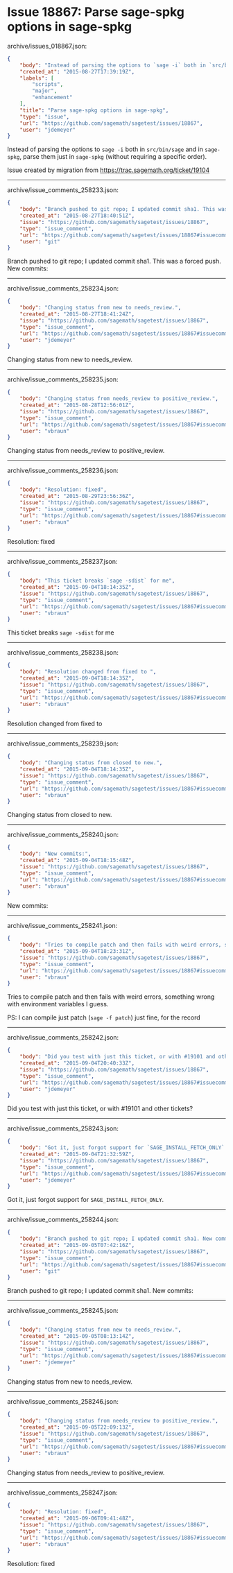 # Issue 18867: Parse sage-spkg options in sage-spkg

archive/issues_018867.json:
```json
{
    "body": "Instead of parsing the options to `sage -i` both in `src/bin/sage` and in `sage-spkg`, parse them just in `sage-spkg` (without requiring a specific order).\n\nIssue created by migration from https://trac.sagemath.org/ticket/19104\n\n",
    "created_at": "2015-08-27T17:39:19Z",
    "labels": [
        "scripts",
        "major",
        "enhancement"
    ],
    "title": "Parse sage-spkg options in sage-spkg",
    "type": "issue",
    "url": "https://github.com/sagemath/sagetest/issues/18867",
    "user": "jdemeyer"
}
```
Instead of parsing the options to `sage -i` both in `src/bin/sage` and in `sage-spkg`, parse them just in `sage-spkg` (without requiring a specific order).

Issue created by migration from https://trac.sagemath.org/ticket/19104





---

archive/issue_comments_258233.json:
```json
{
    "body": "Branch pushed to git repo; I updated commit sha1. This was a forced push. New commits:",
    "created_at": "2015-08-27T18:40:51Z",
    "issue": "https://github.com/sagemath/sagetest/issues/18867",
    "type": "issue_comment",
    "url": "https://github.com/sagemath/sagetest/issues/18867#issuecomment-258233",
    "user": "git"
}
```

Branch pushed to git repo; I updated commit sha1. This was a forced push. New commits:



---

archive/issue_comments_258234.json:
```json
{
    "body": "Changing status from new to needs_review.",
    "created_at": "2015-08-27T18:41:24Z",
    "issue": "https://github.com/sagemath/sagetest/issues/18867",
    "type": "issue_comment",
    "url": "https://github.com/sagemath/sagetest/issues/18867#issuecomment-258234",
    "user": "jdemeyer"
}
```

Changing status from new to needs_review.



---

archive/issue_comments_258235.json:
```json
{
    "body": "Changing status from needs_review to positive_review.",
    "created_at": "2015-08-28T12:56:01Z",
    "issue": "https://github.com/sagemath/sagetest/issues/18867",
    "type": "issue_comment",
    "url": "https://github.com/sagemath/sagetest/issues/18867#issuecomment-258235",
    "user": "vbraun"
}
```

Changing status from needs_review to positive_review.



---

archive/issue_comments_258236.json:
```json
{
    "body": "Resolution: fixed",
    "created_at": "2015-08-29T23:56:36Z",
    "issue": "https://github.com/sagemath/sagetest/issues/18867",
    "type": "issue_comment",
    "url": "https://github.com/sagemath/sagetest/issues/18867#issuecomment-258236",
    "user": "vbraun"
}
```

Resolution: fixed



---

archive/issue_comments_258237.json:
```json
{
    "body": "This ticket breaks `sage -sdist` for me",
    "created_at": "2015-09-04T18:14:35Z",
    "issue": "https://github.com/sagemath/sagetest/issues/18867",
    "type": "issue_comment",
    "url": "https://github.com/sagemath/sagetest/issues/18867#issuecomment-258237",
    "user": "vbraun"
}
```

This ticket breaks `sage -sdist` for me



---

archive/issue_comments_258238.json:
```json
{
    "body": "Resolution changed from fixed to ",
    "created_at": "2015-09-04T18:14:35Z",
    "issue": "https://github.com/sagemath/sagetest/issues/18867",
    "type": "issue_comment",
    "url": "https://github.com/sagemath/sagetest/issues/18867#issuecomment-258238",
    "user": "vbraun"
}
```

Resolution changed from fixed to 



---

archive/issue_comments_258239.json:
```json
{
    "body": "Changing status from closed to new.",
    "created_at": "2015-09-04T18:14:35Z",
    "issue": "https://github.com/sagemath/sagetest/issues/18867",
    "type": "issue_comment",
    "url": "https://github.com/sagemath/sagetest/issues/18867#issuecomment-258239",
    "user": "vbraun"
}
```

Changing status from closed to new.



---

archive/issue_comments_258240.json:
```json
{
    "body": "New commits:",
    "created_at": "2015-09-04T18:15:48Z",
    "issue": "https://github.com/sagemath/sagetest/issues/18867",
    "type": "issue_comment",
    "url": "https://github.com/sagemath/sagetest/issues/18867#issuecomment-258240",
    "user": "vbraun"
}
```

New commits:



---

archive/issue_comments_258241.json:
```json
{
    "body": "Tries to compile patch and then fails with weird errors, something wrong with environment variables I guess. \n\nPS: I can compile just patch (`sage -f patch`) just fine, for the record",
    "created_at": "2015-09-04T18:23:31Z",
    "issue": "https://github.com/sagemath/sagetest/issues/18867",
    "type": "issue_comment",
    "url": "https://github.com/sagemath/sagetest/issues/18867#issuecomment-258241",
    "user": "vbraun"
}
```

Tries to compile patch and then fails with weird errors, something wrong with environment variables I guess. 

PS: I can compile just patch (`sage -f patch`) just fine, for the record



---

archive/issue_comments_258242.json:
```json
{
    "body": "Did you test with just this ticket, or with #19101 and other tickets?",
    "created_at": "2015-09-04T20:40:33Z",
    "issue": "https://github.com/sagemath/sagetest/issues/18867",
    "type": "issue_comment",
    "url": "https://github.com/sagemath/sagetest/issues/18867#issuecomment-258242",
    "user": "jdemeyer"
}
```

Did you test with just this ticket, or with #19101 and other tickets?



---

archive/issue_comments_258243.json:
```json
{
    "body": "Got it, just forgot support for `SAGE_INSTALL_FETCH_ONLY`.",
    "created_at": "2015-09-04T21:32:59Z",
    "issue": "https://github.com/sagemath/sagetest/issues/18867",
    "type": "issue_comment",
    "url": "https://github.com/sagemath/sagetest/issues/18867#issuecomment-258243",
    "user": "jdemeyer"
}
```

Got it, just forgot support for `SAGE_INSTALL_FETCH_ONLY`.



---

archive/issue_comments_258244.json:
```json
{
    "body": "Branch pushed to git repo; I updated commit sha1. New commits:",
    "created_at": "2015-09-05T07:42:16Z",
    "issue": "https://github.com/sagemath/sagetest/issues/18867",
    "type": "issue_comment",
    "url": "https://github.com/sagemath/sagetest/issues/18867#issuecomment-258244",
    "user": "git"
}
```

Branch pushed to git repo; I updated commit sha1. New commits:



---

archive/issue_comments_258245.json:
```json
{
    "body": "Changing status from new to needs_review.",
    "created_at": "2015-09-05T08:13:14Z",
    "issue": "https://github.com/sagemath/sagetest/issues/18867",
    "type": "issue_comment",
    "url": "https://github.com/sagemath/sagetest/issues/18867#issuecomment-258245",
    "user": "jdemeyer"
}
```

Changing status from new to needs_review.



---

archive/issue_comments_258246.json:
```json
{
    "body": "Changing status from needs_review to positive_review.",
    "created_at": "2015-09-05T22:09:13Z",
    "issue": "https://github.com/sagemath/sagetest/issues/18867",
    "type": "issue_comment",
    "url": "https://github.com/sagemath/sagetest/issues/18867#issuecomment-258246",
    "user": "vbraun"
}
```

Changing status from needs_review to positive_review.



---

archive/issue_comments_258247.json:
```json
{
    "body": "Resolution: fixed",
    "created_at": "2015-09-06T09:41:48Z",
    "issue": "https://github.com/sagemath/sagetest/issues/18867",
    "type": "issue_comment",
    "url": "https://github.com/sagemath/sagetest/issues/18867#issuecomment-258247",
    "user": "vbraun"
}
```

Resolution: fixed
